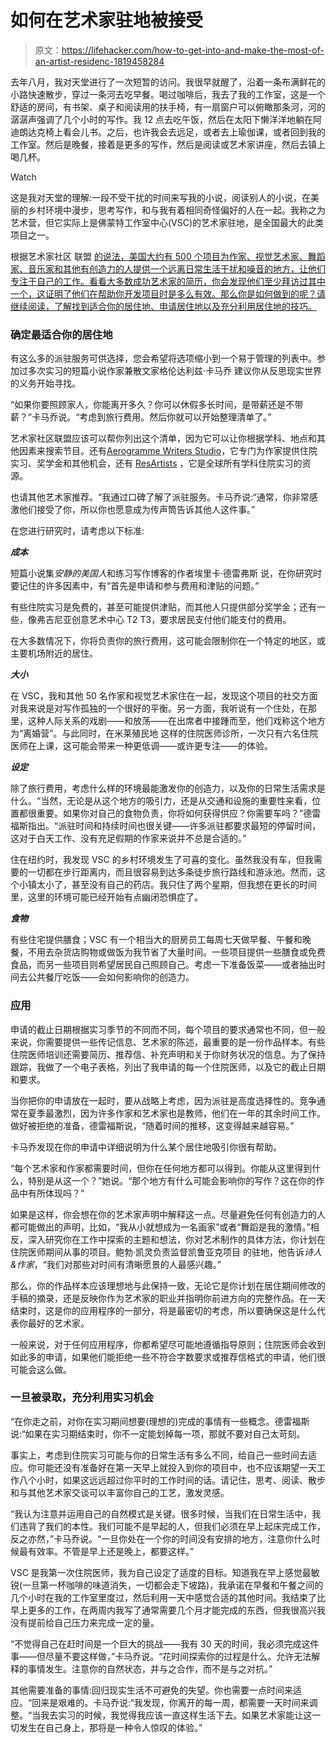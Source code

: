 # 如何在艺术家驻地被接受

> 原文：<https://lifehacker.com/how-to-get-into-and-make-the-most-of-an-artist-residenc-1819458284>

去年八月，我对天堂进行了一次短暂的访问。我很早就醒了，沿着一条布满鲜花的小路快速散步，穿过一条河去吃早餐。喝过咖啡后，我去了我的工作室，这是一个舒适的房间，有书架、桌子和阅读用的扶手椅，有一扇窗户可以俯瞰那条河，河的潺潺声强调了几个小时的写作。我 12 点去吃午饭，然后在太阳下懒洋洋地躺在阿迪朗达克椅上看会儿书。之后，也许我会去远足，或者去上瑜伽课，或者回到我的工作室。然后是晚餐，接着是更多的写作，然后是阅读或艺术家讲座，然后去镇上喝几杯。

Watch

这是我对天堂的理解:一段不受干扰的时间来写我的小说，阅读别人的小说，在美丽的乡村环境中漫步，思考写作，和与我有着相同奇怪偏好的人在一起。我称之为艺术营，但它实际上是佛蒙特工作室中心(VSC)的艺术家驻地，是全国最大的此类项目之一。

根据艺术家社区 联盟 [的说法，美国大约有 500 个项目为作家、视觉艺术家、舞蹈家、音乐家和其他有创造力的人提供一个远离日常生活干扰和噪音的地方，让他们专注于自己的工作。看看大多数成功艺术家的简历，你会发现他们至少拜访过其中一个，这证明了他们在帮助你开发项目时是多么有效。那么你是如何做到的呢？请继续阅读，了解找到适合你的居住地、申请居住地以及充分利用居住地的技巧。](http://www.artistcommunities.org/residencies)

### **确定最适合你的居住地**

有这么多的派驻服务可供选择，您会希望将选项缩小到一个易于管理的列表中。参加过多次实习的短篇小说作家兼散文家格伦达利兹·卡马乔 建议你从反思现实世界的义务开始寻找。

“如果你要照顾家人，你能离开多久？你可以休假多长时间，是带薪还是不带薪？”卡马乔说。“考虑到旅行费用。然后你就可以开始整理清单了。”

艺术家社区联盟应该可以帮你列出这个清单，因为它可以让你根据学科、地点和其他因素来搜索节目。还有[Aerogramme Writers Studio](https://www.aerogrammestudio.com/)，它专门为作家提供住院实习、奖学金和其他机会，还有 [ResArtists](http://www.resartis.org/en/) ，它是全球所有学科住院实习的资源。

也请其他艺术家推荐。“我通过口碑了解了派驻服务。卡马乔说:“通常，你非常感激他们接受了你，所以你也愿意成为传声筒告诉其他人这件事。”

在您进行研究时，请考虑以下标准:

***成本***

短篇小说集*安静的美国人*和练习写作博客的作者埃里卡·德雷弗斯 说，在你研究时要记住的许多因素中，有“首先是申请和参与费用和津贴的问题。”

有些住院实习是免费的，甚至可能提供津贴，而其他人只提供部分奖学金；还有一些，像弗吉尼亚创意艺术中心 T2 T3，要求居民支付他们能支付的费用。

在大多数情况下，你将负责你的旅行费用，这可能会限制你在一个特定的地区，或主要机场附近的居住。

***大小***

在 VSC，我和其他 50 名作家和视觉艺术家住在一起，发现这个项目的社交方面对我来说是对写作孤独的一个很好的平衡。另一方面，我听说有一个住处，在那里，这种人际关系的戏剧——和放荡——在出席者中接踵而至，他们戏称这个地方为“离婚营”。与此同时，在米莱殖民地 这样的住院医师诊所，一次只有六名住院医师在上课，这可能会带来一种更低调——或许更专注——的体验。

***设定***

除了旅行费用，考虑什么样的环境最能激发你的创造力，以及你的日常生活需求是什么。“当然，无论是从这个地方的吸引力，还是从交通和设施的重要性来看，位置都很重要。如果你对自己的食物负责，你将如何获得供应？你需要车吗？”德雷福斯指出。“派驻时间和持续时间也很关键——许多派驻都要求最短的停留时间，这对于白天工作、没有充足假期的作家来说并不总是合适的。”

住在纽约时，我发现 VSC 的乡村环境发生了可喜的变化。虽然我没有车，但我需要的一切都在步行距离内，而且很容易到达多条徒步旅行路线和游泳池。然而，这个小镇太小了，甚至没有自己的药店。我只住了两个星期，但我想在更长的时间里，这里的环境可能已经开始有点幽闭恐惧症了。

***食物***

有些住宅提供膳食；VSC 有一个相当大的厨房员工每周七天做早餐、午餐和晚餐，不用去杂货店购物或做饭为我节省了大量时间。一些项目提供一些膳食或免费食品，而另一些项目则希望居民自己照顾自己。考虑一下准备饭菜——或者抽出时间去公共餐厅吃饭——会如何影响你的创造力。

### **应用**

申请的截止日期根据实习季节的不同而不同，每个项目的要求通常也不同，但一般来说，你需要提供一些传记信息、艺术家的陈述，最重要的是一份作品样本。有些住院医师培训还需要简历、推荐信、补充声明和关于你财务状况的信息。为了保持跟踪，我做了一个电子表格，列出了我申请的每一个住院医师，以及它的截止日期和要求。

当你把你的申请放在一起时，要从战略上考虑，因为派驻是高度选择性的。竞争通常在夏季最激烈，因为许多作家和艺术家也是教师，他们在一年的其余时间工作。做好被拒绝的准备，德雷福斯说，“随着时间的推移，这变得越来越容易。”

卡马乔发现在你的申请中详细说明为什么某个居住地吸引你很有帮助。

“每个艺术家和作家都需要时间，但你在任何地方都可以得到。你能从这里得到什么，特别是从这一个？”她说。“那个地方有什么可能会影响你的写作？这在你的作品中有所体现吗？”

如果是这样，你会想在你的艺术家声明中解释这一点。尽量避免任何有创造力的人都可能做出的声明，比如，“我从小就想成为一名画家”或者“舞蹈是我的激情。”相反，深入研究你在工作中探索的主题和想法，你对艺术制作的具体方法，你计划在住院医师期间从事的项目。鲍勃·凯灵负责监督凯鲁亚克项目 的驻地，他告诉*诗人&作家*，“我们对那些对时间有清晰愿景的人最感兴趣。”

那么，你的作品样本应该理想地与此保持一致，无论它是你计划在居住期间修改的手稿的摘录，还是反映你作为艺术家的职业并指明你前进方向的完整作品。在一天结束时，这是你的应用程序的一部分，将是最密切的考虑，所以要确保这是什么代表你最好的艺术家。

一般来说，对于任何应用程序，你都希望尽可能地遵循指导原则；住院医师会收到如此多的申请，如果他们能拒绝一些不符合字数要求或推荐信格式的申请，他们很可能会这么做。

### **一旦被录取，充分利用实习机会**

“在你走之前，对你在实习期间想要(理想的)完成的事情有一些概念。德雷福斯说:“如果在实习期结束时，你不一定能划掉每一项，那就不要对自己太苛刻。

事实上，考虑到住院实习可能与你的日常生活有多么不同，给自己一些时间去适应。你可能还没有准备好在第一天早上就投入到你的项目中，也不应该期望一天工作八个小时，如果这远远超过你平时的工作时间的话。请记住，思考、阅读、散步和与其他艺术家交谈可以丰富你自己的工艺，激发灵感。

“我认为注意并运用自己的自然模式是关键。很多时候，当我们在日常生活中，我们违背了我们的本性。我们可能不是早起的人，但我们必须在早上起床完成工作，反之亦然，”卡马乔说。“一旦你处在一个你的时间没有安排的地方，注意你什么时候最有效率。不管是早上还是晚上，都要这样。”

VSC 是我第一次住院医师，我为自己设定了适度的目标。知道我在早上感觉最敏锐(一旦第一杯咖啡的味道消失，一切都会走下坡路)，我承诺在早餐和午餐之间的几个小时在我的工作室里度过，然后利用一天中感觉合适的其他时间。我结束了比早上更多的工作，在两周内我写了通常需要几个月才能完成的东西，但我很高兴我没有提前给自己压力来完成一定的量。

“不觉得自己在赶时间是一个巨大的挑战——我有 30 天的时间，我必须完成这件事——但尽量不要这样做，”卡马乔说。“花时间探索你的过程是什么。允许无法解释的事情发生。注意你的自然状态，并与之合作，而不是与之对抗。”

其他需要准备的事情:回归现实生活不可避免的失望。你也需要一点时间来适应。“回来是艰难的。卡马乔说:“我发现，你离开的每一周，都需要一天时间来调整。“当我去实习的时候，我觉得我应该一直这样生活下去。如果艺术家能让这一切发生在自己身上，那将是一种令人惊叹的体验。”